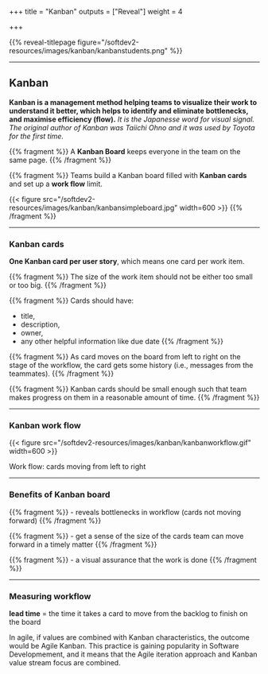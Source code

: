+++
title = "Kanban"
outputs = ["Reveal"]
weight = 4

+++

{{% reveal-titlepage figure="/softdev2-resources/images/kanban/kanbanstudents.png" %}}

---

## Kanban

**Kanban is a management method helping teams to visualize their work to understand it better, which helps to identify and eliminate bottlenecks, and maximise efficiency (flow).**
*It is the Japanesse word for visual signal. The original author of Kanban was Taiichi Ohno and it was used by Toyota for the first time.*

{{% fragment %}} A **Kanban Board** keeps everyone in the team on the same page.
{{% /fragment %}}

{{% fragment %}} Teams build a Kanban board filled with **Kanban cards** and set up a **work flow** limit.

{{< figure src="/softdev2-resources/images/kanban/kanbansimpleboard.jpg" width=600 >}}
{{% /fragment %}}

---

### Kanban cards

**One Kanban card per user story**, which means one card per work item. 

{{% fragment %}} The size of the work item should not be either too small or too big. {{% /fragment %}}

{{% fragment %}} Cards should have:
* title,
* description,
* owner,
* any other helpful information like due date
{{% /fragment %}}

{{% fragment %}} As card moves on the board from left to right on the stage of the workflow, the card gets some history (i.e., messages from the teammates).
{{% /fragment %}}

{{% fragment %}} Kanban cards should be small enough such that team makes progress on them in a reasonable amount of time. 
{{% /fragment %}}

---

### Kanban work flow

{{< figure src="/softdev2-resources/images/kanban/kanbanworkflow.gif" width=600 >}}

Work flow: cards moving from left to right

---

### Benefits of Kanban board

{{% fragment %}} - reveals bottlenecks in workflow (cards not moving forward)
{{% /fragment %}}

{{% fragment %}} - get a sense of the size of the cards team can move forward in a timely matter
{{% /fragment %}}

{{% fragment %}} - a visual assurance that the work is done
{{% /fragment %}}

---

### Measuring workflow

**lead time** = the time it takes a card to move from the backlog to finish on the board

In agile, if values are combined with Kanban characteristics, the outcome would be Agile Kanban. This practice is gaining popularity in Software Developmement, and it means that  the Agile iteration approach and Kanban value stream focus are combined.

